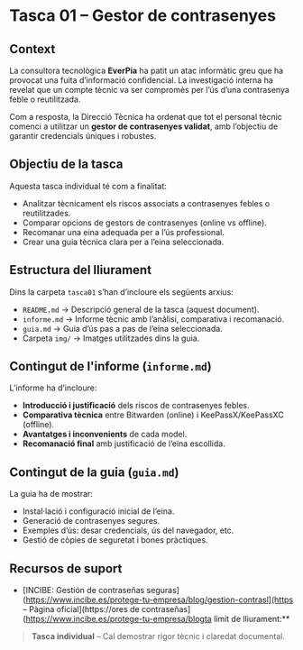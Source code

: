 # Tasca 01 – Gestor de contrasenyes

## Context

La consultora tecnològica **EverPia** ha patit un atac informàtic greu que ha provocat una fuita d’informació confidencial. La investigació interna ha revelat que un compte tècnic va ser compromès per l’ús d’una contrasenya feble o reutilitzada.

Com a resposta, la Direcció Tècnica ha ordenat que tot el personal tècnic comenci a utilitzar un **gestor de contrasenyes validat**, amb l’objectiu de garantir credencials úniques i robustes.

## Objectiu de la tasca

Aquesta tasca individual té com a finalitat:

- Analitzar tècnicament els riscos associats a contrasenyes febles o reutilitzades.
- Comparar opcions de gestors de contrasenyes (online vs offline).
- Recomanar una eina adequada per a l’ús professional.
- Crear una guia tècnica clara per a l’eina seleccionada.

## Estructura del lliurament

Dins la carpeta `tasca01` s’han d’incloure els següents arxius:

- `README.md` → Descripció general de la tasca (aquest document).
- `informe.md` → Informe tècnic amb l’anàlisi, comparativa i recomanació.
- `guia.md` → Guia d’ús pas a pas de l’eina seleccionada.
- Carpeta `img/` → Imatges utilitzades dins la guia.

## Contingut de l'informe (`informe.md`)

L’informe ha d’incloure:

- **Introducció i justificació** dels riscos de contrasenyes febles.
- **Comparativa tècnica** entre Bitwarden (online) i KeePassX/KeePassXC (offline).
- **Avantatges i inconvenients** de cada model.
- **Recomanació final** amb justificació de l’eina escollida.

## Contingut de la guia (`guia.md`)

La guia ha de mostrar:

- Instal·lació i configuració inicial de l’eina.
- Generació de contrasenyes segures.
- Exemples d’ús: desar credencials, ús del navegador, etc.
- Gestió de còpies de seguretat i bones pràctiques.

## Recursos de suport

- [INCIBE: Gestión de contraseñas seguras](https://www.incibe.es/protege-tu-empresa/blog/gestion-contrasl](https – Pàgina oficial](https://ores de contraseñas](https://www.incibe.es/protege-tu-empresa/blogta límit de lliurament:**  
> **Tasca individual** – Cal demostrar rigor tècnic i claredat documental.
